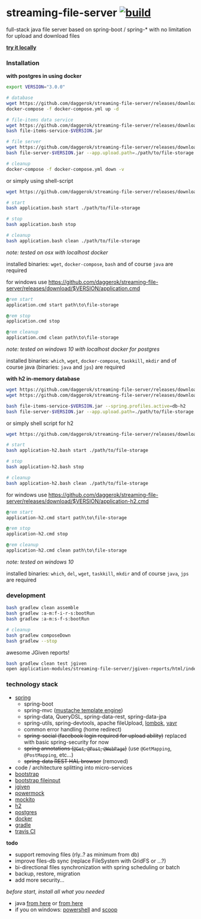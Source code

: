 streaming-file-server [![build](https://travis-ci.org/daggerok/streaming-file-server.svg?branch=master)](https://travis-ci.org/daggerok/streaming-file-server)
=====================

full-stack java file server based on spring-boot / spring-* with no limitation for upload and download files

[**try it locally**](https://github.com/daggerok/streaming-file-server/releases)

### Installation

**with postgres in using docker**

```bash
export VERSION="3.0.0"

# database
wget https://github.com/daggerok/streaming-file-server/releases/download/$VERSION/docker-compose.yml
docker-compose -f docker-compose.yml up -d

# file-items data service
wget https://github.com/daggerok/streaming-file-server/releases/download/$VERSION/file-items-service-$VERSION.jar
bash file-items-service-$VERSION.jar

# file server
wget https://github.com/daggerok/streaming-file-server/releases/download/$VERSION/file-server-$VERSION.jar
bash file-server-$VERSION.jar --app.upload.path=./path/to/file-storage

# cleanup
docker-compose -f docker-compose.yml down -v
```

or simply using shell-script

```bash
wget https://github.com/daggerok/streaming-file-server/releases/download/$VERSION/application.bash

# start
bash application.bash start ./path/to/file-storage

# stop
bash application.bash stop

# cleanup
bash application.bash clean ./path/to/file-storage
```

*note: tested on osx with localhost docker*

installed binaries: `wget`, `docker-compose`, `bash` and of course `java` are required

for windows use https://github.com/daggerok/streaming-file-server/releases/download/$VERSION/application.cmd

```cmd
@rem start
application.cmd start path\to\file-storage

@rem stop
application.cmd stop

@rem cleanup
application.cmd clean path\to\file-storage
```

*note: tested on windows 10 with localhost docker for postgres*

installed binaries: `which`, `wget`, `docker-compose`, `taskkill`, `mkdir` and of course java (binaries: `java` and `jps`) are required

**with h2 in-memory database**

```bash
wget https://github.com/daggerok/streaming-file-server/releases/download/$VERSION/file-items-service-$VERSION.jar
wget https://github.com/daggerok/streaming-file-server/releases/download/$VERSION/file-server-$VERSION.jar

bash file-items-service-$VERSION.jar --spring.profiles.active=db-h2
bash file-server-$VERSION.jar --app.upload.path=./path/to/file-storage
```

or simply shell script for h2

```bash
wget https://github.com/daggerok/streaming-file-server/releases/download/$VERSION/application-h2.bash

# start
bash application-h2.bash start ./path/to/file-storage

# stop
bash application-h2.bash stop

# cleanup
bash application-h2.bash clean ./path/to/file-storage
```

for windows use https://github.com/daggerok/streaming-file-server/releases/download/$VERSION/application-h2.cmd

```cmd
@rem start
application-h2.cmd start path\to\file-storage

@rem stop
application-h2.cmd stop

@rem cleanup
application-h2.cmd clean path\to\file-storage
```

*note: tested on windows 10*

installed binaries: `which`, `del`, `wget`, `taskkill`, `mkdir` and of course `java`, `jps` are required

### development

```sh
bash gradlew clean assemble
bash gradlew :a-m:f-i-r-s:bootRun
bash gradlew :a-m:s-f-s:bootRun

# cleanup
bash gradlew composeDown
bash gradlew --stop
```

awesome JGiven reports!

```sh
bash gradlew clean test jgiven
open application-modules/streaming-file-server/jgiven-reports/html/index.html
```

### technology stack

- [spring](https://spring.io/)
  - spring-boot
  - spring-mvc ([mustache template engine](http://mustache.github.io/))
  - spring-data, QueryDSL, spring-data-rest, spring-data-jpa
  - spring-utils, spring-devtools, apache fileUpload, [lombok](https://projectlombok.org/), [vavr](http://www.vavr.io/)
  - common error handling (home redirect)
  - ~~spring-social (facebook login required for upload ability)~~ replaced with basic spring-security for now
  - ~~spring annotations (`@Get`, `@Post`, `@WebPage`)~~ (use `@GetMapping`, `@PostMapping`, etc...)
  - ~~spring-data REST HAL browser~~ (removed)
- code / architecture splitting into micro-services
- [bootstrap](http://getbootstrap.com/)
- [bootstrap fileinput](http://plugins.krajee.com/file-input)
- [jgiven](http://jgiven.org/)
- [powermock](https://github.com/jayway/powermock/wiki)
- [mockito](http://mockito.org/)
- [h2](http://www.h2database.com/html/cheatSheet.html)
- [postgres](https://www.postgresql.org/)
- [docker](https://www.docker.com/)
- [gradle](http://gradle.org/)
- [travis CI](https://travis-ci.org/)

**todo**

- support removing files (rly..? as minimum from db)
- improve files-db sync (replace FileSystem with GridFS or ...?)
- bi-directional files synchronization with spring scheduling or batch
- backup, restore, migration
- add more security...

_before start, install all what you needed_

- java [from here](http://www.oracle.com/technetwork/java/javase/downloads/index.html) or [from here](https://java.com/ru/download/)
- if you on windows: [powershell](https://www.microsoft.com/en-us/download/details.aspx?id=34595) and [scoop](https://github.com/lukesampson/scoop)
